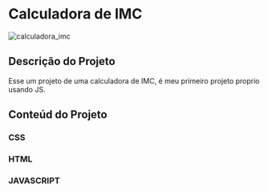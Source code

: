 # Calculadora de  IMC

![calculadora_imc](https://user-images.githubusercontent.com/106702919/218328684-12cb7238-7167-4ad6-b0c6-3141c2f7b92a.png)

 
 ##  Descrição do Projeto
 
 Esse um projeto de uma calculadora de IMC, é meu primeiro projeto proprio usando JS.
 
##  Conteúd do  Projeto

### CSS
### HTML
###  JAVASCRIPT






